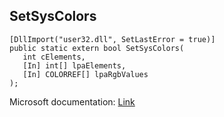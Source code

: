 ## SetSysColors

```
[DllImport("user32.dll", SetLastError = true)]
public static extern bool SetSysColors(
   int cElements,
   [In] int[] lpaElements,
   [In] COLORREF[] lpaRgbValues
);
```

Microsoft documentation: [Link](https://docs.microsoft.com/en-us/windows/win32/api/winuser/nf-winuser-setsyscolors)
